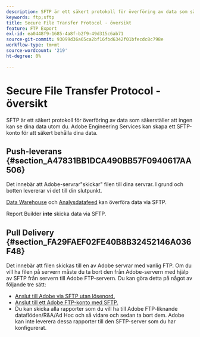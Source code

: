 ```yaml
---
description: SFTP är ett säkert protokoll för överföring av data som säkerställer att ingen kan se dina data utom du. Adobe Engineering Services kan skapa ett SFTP-konto för att säkert behålla dina data.
keywords: ftp;sftp
title: Secure File Transfer Protocol - översikt
feature: FTP Export
exl-id: ea0448f9-1685-4a8f-b2f9-49d315c6ab71
source-git-commit: 93099d36a65ca2bf16fbd6342f01bfecdc8c798e
workflow-type: tm+mt
source-wordcount: '219'
ht-degree: 0%

---
```


# Secure File Transfer Protocol - översikt

SFTP är ett säkert protokoll för överföring av data som säkerställer att ingen kan se dina data utom du. Adobe Engineering Services kan skapa ett SFTP-konto för att säkert behålla dina data.

## Push-leverans {#section_A47831BB1DCA490BB57F0940617AA506}

Det innebär att Adobe-servrar&quot;skickar&quot; filen till dina servrar. I grund och botten levererar vi det till din slutpunkt.

[Data Warehouse](/help/export/ftp-and-sftp/c-sftp/ftp-sftp-dw.md) och [Analysdatafeed](https://experienceleague.adobe.com/docs/analytics/export/analytics-data-feed/data-feed-overview.html) kan överföra data via SFTP.

Report Builder **inte** skicka data via SFTP.

## Pull Delivery {#section_FA29FAEF02FE40B8B32452146A036F48}

Det innebär att filen skickas till en av Adobe servrar med vanlig FTP. Om du vill ha filen på servern måste du ta bort den från Adobe-servern med hjälp av SFTP från servern till Adobe FTP-servern. Du kan göra detta på något av följande tre sätt:

* [Anslut till Adobe via SFTP utan lösenord.](/help/export/ftp-and-sftp/c-sftp/ftp-sftp-cert-auth.md)
* [Anslut till ett Adobe FTP-konto med SFTP.](/help/export/ftp-and-sftp/c-sftp/ftp-sftp-connect.md)
* Du kan skicka alla rapporter som du vill ha till Adobe FTP-liknande dataflöden/R&amp;A/Ad Hoc och så vidare och sedan ta bort dem. Adobe kan inte leverera dessa rapporter till den SFTP-server som du har konfigurerat.
